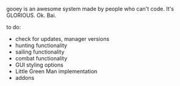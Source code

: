 gooey is an awesome system made by people who can't code. It's GLORIOUS. Ok. Bai.

to do: 
- check for updates, manager versions
- hunting functionality
- sailing functionality
- combat functionality
- GUI styling options
- Little Green Man implementation
- addons
